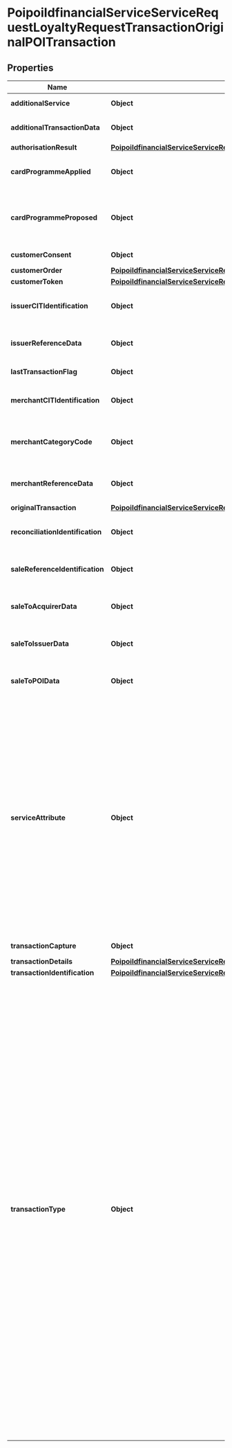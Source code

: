 # PoipoiIdfinancialServiceServiceRequestLoyaltyRequestTransactionOriginalPOITransaction

## Properties
Name | Type | Description | Notes
------------ | ------------- | ------------- | -------------
**additionalService** | **Object** | Service in addition to the main service. |  [optional]
**additionalTransactionData** | **Object** | Additional information related to the transaction. |  [optional]
**authorisationResult** | [**PoipoiIdfinancialServiceServiceRequestLoyaltyRequestTransactionOriginalPOITransactionAuthorisationResult**](PoipoiIdfinancialServiceServiceRequestLoyaltyRequestTransactionOriginalPOITransactionAuthorisationResult.md) |  |  [optional]
**cardProgrammeApplied** | **Object** | Specifies a character string with a maximum length of 35 characters.&lt;br/&gt; |  [optional]
**cardProgrammeProposed** | **Object** | Specifies the card program proposed by a retailer to a cardholder among a series of payment programmes offered by the retailer. |  [optional]
**customerConsent** | **Object** | A flag indicating a True or False value.&lt;br/&gt; |  [optional]
**customerOrder** | [**PoipoiIdfinancialServiceServiceRequestBalanceInquiryRequestLoyaltyAccountRequestCustomerOrder**](PoipoiIdfinancialServiceServiceRequestBalanceInquiryRequestLoyaltyAccountRequestCustomerOrder.md) |  |  [optional]
**customerToken** | [**PoipoiIdfinancialServiceServiceRequestLoyaltyRequestTransactionOriginalPOITransactionCustomerToken**](PoipoiIdfinancialServiceServiceRequestLoyaltyRequestTransactionOriginalPOITransactionCustomerToken.md) |  |  [optional]
**issuerCITIdentification** | **Object** | Specifies a character string with a maximum length of 140 characters.&lt;br/&gt; |  [optional]
**issuerReferenceData** | **Object** | Specifies a character string with a maximum length of 140 characters.&lt;br/&gt; |  [optional]
**lastTransactionFlag** | **Object** | A flag indicating a True or False value.&lt;br/&gt; |  [optional]
**merchantCITIdentification** | **Object** | Specifies a character string with a maximum length of 140 characters.&lt;br/&gt; |  [optional]
**merchantCategoryCode** | **Object** | Specifies a character string with a minimum length of 3 characters, and a maximum length of 4 characters.&lt;br/&gt; |  [optional]
**merchantReferenceData** | **Object** | Specifies a character string with a maximum length of 70characters.&lt;br/&gt; |  [optional]
**originalTransaction** | [**PoipoiIdfinancialServiceServiceRequestLoyaltyRequestTransactionOriginalPOITransactionOriginalTransaction**](PoipoiIdfinancialServiceServiceRequestLoyaltyRequestTransactionOriginalPOITransactionOriginalTransaction.md) |  |  [optional]
**reconciliationIdentification** | **Object** | Specifies a character string with a maximum length of 35 characters.&lt;br/&gt; |  [optional]
**saleReferenceIdentification** | **Object** | Specifies a character string with a maximum length of 35 characters.&lt;br/&gt; |  [optional]
**saleToAcquirerData** | **Object** | Specifies a character string with a maximum length of 70characters.&lt;br/&gt; |  [optional]
**saleToIssuerData** | **Object** | Specifies a character string with a maximum length of 70characters.&lt;br/&gt; |  [optional]
**saleToPOIData** | **Object** | Specifies a character string with a maximum length of 70characters.&lt;br/&gt; |  [optional]
**serviceAttribute** | **Object** | Additional attributes of the service provided by the card payment transaction.&lt;br/&gt;- **IRES: InitialReservation**  : *Initial reservation.*&lt;br/&gt;- **URES: UpdateReservation**  : *Update reservation.*&lt;br/&gt;- **PRES: PaymentReservation**  : *Payment after reservation.*&lt;br/&gt;- **ARES: AdditionalPayment**  : *Additional payment after reservation.*&lt;br/&gt;- **FREC: FirstRecurring**  : *Initial recurring payment.*&lt;br/&gt;- **RREC: FollowingRecurring**  : *Repeat recurring payment.*&lt;br/&gt;- **GOPT: GuaranteeOfPayment**  : *Acceptor claims for guarantee of payment.*&lt;br/&gt; |  [optional]
**transactionCapture** | **Object** | A flag indicating a True or False value.&lt;br/&gt; |  [optional]
**transactionDetails** | [**PoipoiIdfinancialServiceServiceRequestLoyaltyRequestTransactionOriginalPOITransactionTransactionDetails**](PoipoiIdfinancialServiceServiceRequestLoyaltyRequestTransactionOriginalPOITransactionTransactionDetails.md) |  | 
**transactionIdentification** | [**PoipoiIdfinancialServiceServiceRequestBalanceInquiryRequestSaleTransactionIdentification**](PoipoiIdfinancialServiceServiceRequestBalanceInquiryRequestSaleTransactionIdentification.md) |  | 
**transactionType** | **Object** | Main service provided during the card payment transaction.&lt;br/&gt;- **BALC: Balance**  : *Balance enquiry.*&lt;br/&gt;- **CACT: CardActivation**  : *Card activation.*&lt;br/&gt;- **CRDP: CardPayment**  : *Card payment.*&lt;br/&gt;- **CAFH: CardsFundTransferPush**  : *Transfer of funds to a card or an account.*&lt;br/&gt;- **CAVR: CardVerification**  : *Card verification.*&lt;br/&gt;- **CSHW: CashAdvance**  : *Cash advance or withdrawals on a POI (Point Of Interaction), or at a bank counter.*&lt;br/&gt;- **CSHD: CashDeposit**  : *Cash deposit.*&lt;br/&gt;- **DEFR: DeferredPayment**  : *Deferred payment.*&lt;br/&gt;- **LOAD: Loading**  : *Loading or reloading non-financial account.*&lt;br/&gt;- **ORCR: OriginalCredit**  : *Original credit.*&lt;br/&gt;- **PINC: PINChange**  : *PIN (Personal Identification Number) change.*&lt;br/&gt;- **QUCH: QuasiCash**  : *Quasi-cash.*&lt;br/&gt;- **RFND: Refund**  : *Refund transaction.*&lt;br/&gt;- **RESA: Reservation**  : *Reservation (pre-authorisation).*&lt;br/&gt;- **VALC: ValidityCheck**  : *Card validity check.*&lt;br/&gt;- **UNLD: Unloading**  : *Unloading non-financial account.*&lt;br/&gt;- **CAFT: CardsFundTransfer**  : *Transfer of funds to and/or from a card account.*&lt;br/&gt;- **CAFL: CardsFundTransferPull**  : *Transfer of funds from a card or an account.*&lt;br/&gt; | 
